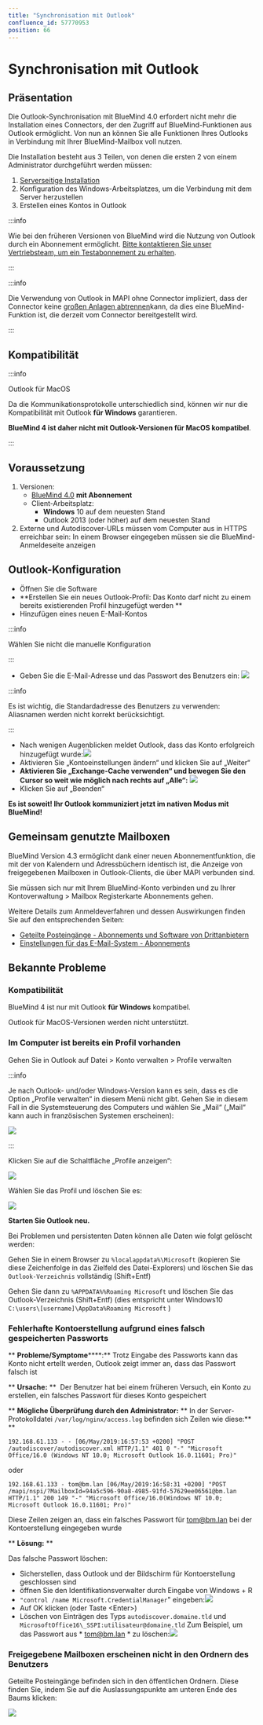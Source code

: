 ```yaml
---
title: "Synchronisation mit Outlook"
confluence_id: 57770953
position: 66
---
```

# Synchronisation mit Outlook


## Präsentation

Die Outlook-Synchronisation mit BlueMind 4.0 erfordert nicht mehr die Installation eines Connectors, der den Zugriff auf BlueMind-Funktionen aus Outlook ermöglicht. Von nun an können Sie alle Funktionen Ihres Outlooks in Verbindung mit Ihrer BlueMind-Mailbox voll nutzen.

Die Installation besteht aus 3 Teilen, von denen die ersten 2 von einem Administrator durchgeführt werden müssen:

1. [Serverseitige Installation](/Guide_de_l_administrateur/La_souscription_BlueMind/Mise_en_œuvre_de_MAPI_pour_Outlook/)
2. Konfiguration des Windows-Arbeitsplatzes, um die Verbindung mit dem Server herzustellen
3. Erstellen eines Kontos in Outlook


:::info

Wie bei den früheren Versionen von BlueMind wird die Nutzung von Outlook durch ein Abonnement ermöglicht. [Bitte kontaktieren Sie unser Vertriebsteam, um ein Testabonnement zu erhalten](https://content.bluemind.net/decouvrez-bluemind-4-0).

:::


:::info

Die Verwendung von Outlook in MAPI ohne Connector impliziert, dass der Connector keine [großen Anlagen abtrennen](/Guide_de_l_utilisateur/La_messagerie/Fichiers_volumineux_et_détachement_des_pièces_jointes/)kann, da dies eine BlueMind-Funktion ist, die derzeit vom Connector bereitgestellt wird.

:::

## Kompatibilität


:::info

Outlook für MacOS

Da die Kommunikationsprotokolle unterschiedlich sind, können wir nur die Kompatibilität mit Outlook **für Windows** garantieren.

**BlueMind 4 ist daher nicht mit Outlook-Versionen für MacOS kompatibel**.

:::

## Voraussetzung

1. Versionen:
    - [BlueMind 4.0](https://download.bluemind.net/bm-download/4.0) **mit Abonnement**
    - Client-Arbeitsplatz:
        - **Windows** 10 auf dem neuesten Stand
        - Outlook 2013 (oder höher) auf dem neuesten Stand
2. Externe und Autodiscover-URLs müssen vom Computer aus in HTTPS erreichbar sein: In einem Browser eingegeben müssen sie die BlueMind-Anmeldeseite anzeigen


## Outlook-Konfiguration

- Öffnen Sie die Software
- **Erstellen Sie ein neues Outlook-Profil: Das Konto darf nicht zu einem bereits existierenden Profil hinzugefügt werden **
- Hinzufügen eines neuen E-Mail-Kontos


:::info

Wählen Sie nicht die manuelle Konfiguration

:::

- Geben Sie die E-Mail-Adresse und das Passwort des Benutzers ein:
![](../../attachments/57770953/72199851.png)


:::info

Es ist wichtig, die Standardadresse des Benutzers zu verwenden: Aliasnamen werden nicht korrekt berücksichtigt.

:::

- Nach wenigen Augenblicken meldet Outlook, dass das Konto erfolgreich hinzugefügt wurde:![](../../attachments/57770953/72199850.png)
- Aktivieren Sie „Kontoeinstellungen ändern“ und klicken Sie auf „Weiter“
-  **Aktivieren Sie „Exchange-Cache verwenden“ und bewegen Sie den Cursor so weit wie möglich nach rechts auf „Alle“:**  ![](../../attachments/57770953/72199849.png)
- Klicken Sie auf „Beenden“


 **Es ist soweit! Ihr Outlook kommuniziert jetzt im nativen Modus mit BlueMind!** 

## Gemeinsam genutzte Mailboxen

BlueMind Version 4.3 ermöglicht dank einer neuen Abonnementfunktion, die mit der von Kalendern und Adressbüchern identisch ist, die Anzeige von freigegebenen Mailboxen in Outlook-Clients, die über MAPI verbunden sind.

Sie müssen sich nur mit Ihrem BlueMind-Konto verbinden und zu Ihrer Kontoverwaltung > Mailbox Registerkarte Abonnements gehen.

Weitere Details zum Anmeldeverfahren und dessen Auswirkungen finden Sie auf den entsprechenden Seiten:

- [Geteilte Posteingänge - Abonnements und Software von Drittanbietern](/Guide_de_l_utilisateur/La_messagerie/Les_boites_aux_lettres_partagées/#Lesboitesauxlettrespartagees-abonnements)
- [Einstellungen für das E-Mail-System - Abonnements](/Guide_de_l_utilisateur/La_messagerie/Préférences_de_messagerie/#Preferencesdemessagerie-abonnements)


## Bekannte Probleme

### Kompatibilität

BlueMind 4 ist nur mit Outlook **für Windows** kompatibel.

Outlook für MacOS-Versionen werden nicht unterstützt.

### Im Computer ist bereits ein Profil vorhanden

Gehen Sie in Outlook auf Datei > Konto verwalten > Profile verwalten


:::info

Je nach Outlook- und/oder Windows-Version kann es sein, dass es die Option „Profile verwalten“ in diesem Menü nicht gibt. Gehen Sie in diesem Fall in die Systemsteuerung des Computers und wählen Sie „Mail“ („Mail“ kann auch in französischen Systemen erscheinen):

![](../../attachments/57770953/72199846.png)

:::

Klicken Sie auf die Schaltfläche „Profile anzeigen“:

![](../../attachments/57770953/72199845.png)

Wählen Sie das Profil und löschen Sie es:

![](../../attachments/57770953/72199844.png)

**Starten Sie Outlook neu.**


Bei Problemen und persistenten Daten können alle Daten wie folgt gelöscht werden:

Gehen Sie in einem Browser zu `%localappdata%\Microsoft` (kopieren Sie diese Zeichenfolge in das Zielfeld des Datei-Explorers) und löschen Sie das `Outlook-Verzeichnis` vollständig (Shift+Entf)

Gehen Sie dann zu `%APPDATA%%Roaming Microsoft` und löschen Sie das Outlook-Verzeichnis (Shift+Entf) (dies entspricht unter Windows10 `C:\users\[username]\AppData%Roaming Microsoft` )

### Fehlerhafte Kontoerstellung aufgrund eines falsch gespeicherten Passworts

** **Probleme/Symptome******:** Trotz Eingabe des Passworts kann das Konto nicht ertellt werden, Outlook zeigt immer an, dass das Passwort falsch ist

** **Ursache:** **  Der Benutzer hat bei einem früheren Versuch, ein Konto zu erstellen, ein falsches Passwort für dieses Konto gespeichert

** **Mögliche Überprüfung durch den Administrator:** ** In der Server-Protokolldatei `/var/log/nginx/access.log` befinden sich Zeilen wie diese:** **


```
192.168.61.133 - - [06/May/2019:16:57:53 +0200] "POST /autodiscover/autodiscover.xml HTTP/1.1" 401 0 "-" "Microsoft Office/16.0 (Windows NT 10.0; Microsoft Outlook 16.0.11601; Pro)"
```


oder


```
192.168.61.133 - tom@bm.lan [06/May/2019:16:58:31 +0200] "POST /mapi/nspi/?MailboxId=94a5c596-90a8-4985-91fd-57629ee06561@bm.lan HTTP/1.1" 200 149 "-" "Microsoft Office/16.0(Windows NT 10.0; Microsoft Outlook 16.0.11601; Pro)"
```


Diese Zeilen zeigen an, dass ein falsches Passwort für [tom@bm.lan](mailto:tom@bm.lan) bei der Kontoerstellung eingegeben wurde

** **Lösung:** **

Das falsche Passwort löschen:

- Sicherstellen, dass Outlook und der Bildschirm für Kontoerstellung geschlossen sind
- öffnen Sie den Identifikationsverwalter durch Eingabe von Windows + R
- `"control /name Microsoft.CredentialManager`" eingeben:![](../../attachments/57770953/72199848.png)
- Auf OK klicken (oder Taste &lt;Enter>)
- Löschen von Einträgen des Typs  `autodiscover.domaine.tld`  und  `MicrosoftOffice16\_SSPI:utilisateur@domaine.tld`  Zum Beispiel, um das Passwort aus *  [tom@bm.lan](mailto:tom@bm.lan)  * zu löschen:![](../../attachments/57770953/72199847.png)


### Freigegebene Mailboxen erscheinen nicht in den Ordnern des Benutzers

Geteilte Posteingänge befinden sich in den öffentlichen Ordnern. Diese finden Sie, indem Sie auf die Auslassungspunkte am unteren Ende des Baums klicken:

![](../../attachments/57770953/72199843.png)


